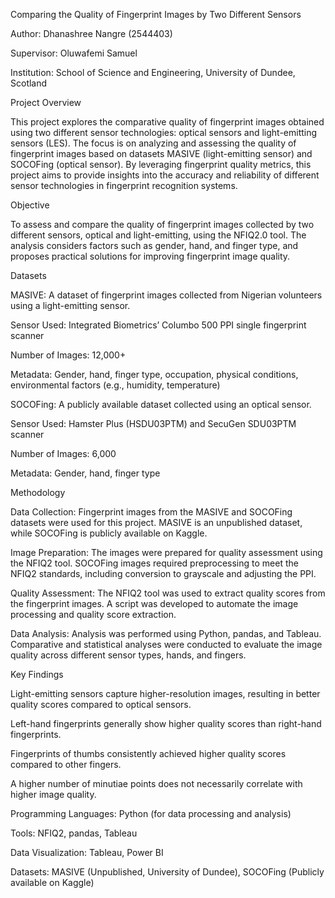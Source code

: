 Comparing the Quality of Fingerprint Images by Two Different Sensors

Author: Dhanashree Nangre (2544403)

Supervisor: Oluwafemi Samuel

Institution: School of Science and Engineering, University of Dundee, Scotland


Project Overview

This project explores the comparative quality of fingerprint images obtained using two different sensor technologies: optical sensors and light-emitting sensors (LES). The focus is on analyzing and assessing the quality of fingerprint images based on datasets MASIVE (light-emitting sensor) and SOCOFing (optical sensor). By leveraging fingerprint quality metrics, this project aims to provide insights into the accuracy and reliability of different sensor technologies in fingerprint recognition systems.


Objective

To assess and compare the quality of fingerprint images collected by two different sensors, optical and light-emitting, using the NFIQ2.0 tool. The analysis considers factors such as gender, hand, and finger type, and proposes practical solutions for improving fingerprint image quality.


Datasets

MASIVE: A dataset of fingerprint images collected from Nigerian volunteers using a light-emitting sensor.

Sensor Used: Integrated Biometrics’ Columbo 500 PPI single fingerprint scanner

Number of Images: 12,000+

Metadata: Gender, hand, finger type, occupation, physical conditions, environmental factors (e.g., humidity, temperature)

SOCOFing: A publicly available dataset collected using an optical sensor.

Sensor Used: Hamster Plus (HSDU03PTM) and SecuGen SDU03PTM scanner

Number of Images: 6,000

Metadata: Gender, hand, finger type


Methodology

Data Collection: Fingerprint images from the MASIVE and SOCOFing datasets were used for this project. MASIVE is an unpublished dataset, while SOCOFing is publicly available on Kaggle.

Image Preparation: The images were prepared for quality assessment using the NFIQ2 tool. SOCOFing images required preprocessing to meet the NFIQ2 standards, including conversion to grayscale and adjusting the PPI.

Quality Assessment: The NFIQ2 tool was used to extract quality scores from the fingerprint images. A script was developed to automate the image processing and quality score extraction.

Data Analysis: Analysis was performed using Python, pandas, and Tableau. Comparative and statistical analyses were conducted to evaluate the image quality across different sensor types, hands, and fingers.


Key Findings

Light-emitting sensors capture higher-resolution images, resulting in better quality scores compared to optical sensors.

Left-hand fingerprints generally show higher quality scores than right-hand fingerprints.

Fingerprints of thumbs consistently achieved higher quality scores compared to other fingers.

A higher number of minutiae points does not necessarily correlate with higher image quality.


Programming Languages: Python (for data processing and analysis)

Tools: NFIQ2, pandas, Tableau

Data Visualization: Tableau, Power BI

Datasets: MASIVE (Unpublished, University of Dundee), SOCOFing (Publicly available on Kaggle)

